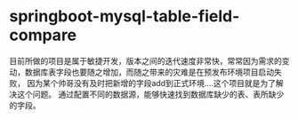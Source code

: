 # springboot-mysql-table-field-compare
目前所做的项目是属于敏捷开发，版本之间的迭代速度非常快，常常因为需求的变动，数据库表字段也要随之增加，而随之带来的灾难是在预发布环境项目启动失败，
因为某个帅哥没有及时把新增的字段add到正式环境....这个项目就是为了解决这个问题。
通过配置不同的数据源，能够快速找到数据库缺少的表、表所缺少的字段。
